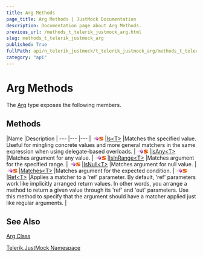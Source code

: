 ```yaml
---
title: Arg Methods
page_title: Arg Methods | JustMock Documentation
description: Documentation page about Arg Methods.
previous_url: /methods_t_telerik_justmock_arg.html
slug: methods_t_telerik_justmock_arg
published: True
fullPath: api/n_telerik_justmock/t_telerik_justmock_arg/methods_t_telerik_justmock_arg/methods_t_telerik_justmock_arg
category: "api"
---
```


# Arg Methods



The [Arg](t_telerik_justmock_arg) type exposes the following members.

## Methods



 |Name |Description |
--- |--- |--- |
![Public method](/icons/pubmethod.gif)![Static member](/icons/static.gif) |[Is&lt;T&gt;](m_telerik_justmock_arg_is__1) |Matches the specified value. Useful for mingling concrete values and more general matchers in the same expression when using delegate-based overloads. |
![Public method](/icons/pubmethod.gif)![Static member](/icons/static.gif) |[IsAny&lt;T&gt;](m_telerik_justmock_arg_isany__1) |Matches argument for any value. |
![Public method](/icons/pubmethod.gif)![Static member](/icons/static.gif) |[IsInRange&lt;T&gt;](m_telerik_justmock_arg_isinrange__1) |Matches argument for the specified range. |
![Public method](/icons/pubmethod.gif)![Static member](/icons/static.gif) |[IsNull&lt;T&gt;](m_telerik_justmock_arg_isnull__1) |Matches argument for null value. |
![Public method](/icons/pubmethod.gif)![Static member](/icons/static.gif) |[Matches&lt;T&gt;](m_telerik_justmock_arg_matches__1) |Matches argument for the expected condition. |
![Public method](/icons/pubmethod.gif)![Static member](/icons/static.gif) |[Ref&lt;T&gt;](m_telerik_justmock_arg_ref__1) |Applies a matcher to a 'ref' parameter. By default, 'ref' parameters work like implicitly arranged return values. In other words, you arrange a method to return a given value through its 'ref' and 'out' parameters. Use this method to specify that the argument should have a matcher applied just like regular arguments. |


## See Also



 [Arg Class](t_telerik_justmock_arg) 

 [Telerik.JustMock Namespace](n_telerik_justmock) 



